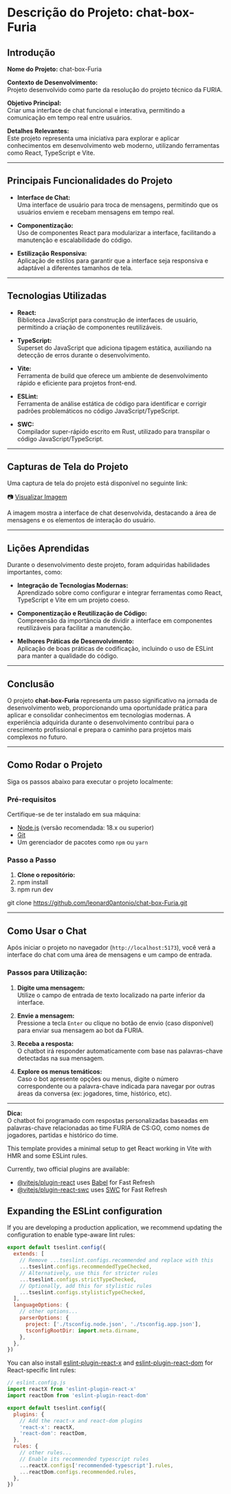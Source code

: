# Descrição do Projeto: chat-box-Furia

## Introdução

**Nome do Projeto:** chat-box-Furia

**Contexto de Desenvolvimento:**  
Projeto desenvolvido como parte da resolução do projeto técnico da FURIA.

**Objetivo Principal:**  
Criar uma interface de chat funcional e interativa, permitindo a comunicação em tempo real entre usuários.

**Detalhes Relevantes:**  
Este projeto representa uma iniciativa para explorar e aplicar conhecimentos em desenvolvimento web moderno, utilizando ferramentas como React, TypeScript e Vite.

---

## Principais Funcionalidades do Projeto

- **Interface de Chat:**  
  Uma interface de usuário para troca de mensagens, permitindo que os usuários enviem e recebam mensagens em tempo real.

- **Componentização:**  
  Uso de componentes React para modularizar a interface, facilitando a manutenção e escalabilidade do código.

- **Estilização Responsiva:**  
  Aplicação de estilos para garantir que a interface seja responsiva e adaptável a diferentes tamanhos de tela.

---

## Tecnologias Utilizadas

- **React:**  
  Biblioteca JavaScript para construção de interfaces de usuário, permitindo a criação de componentes reutilizáveis.

- **TypeScript:**  
  Superset do JavaScript que adiciona tipagem estática, auxiliando na detecção de erros durante o desenvolvimento.

- **Vite:**  
  Ferramenta de build que oferece um ambiente de desenvolvimento rápido e eficiente para projetos front-end.

- **ESLint:**  
  Ferramenta de análise estática de código para identificar e corrigir padrões problemáticos no código JavaScript/TypeScript.

- **SWC:**  
  Compilador super-rápido escrito em Rust, utilizado para transpilar o código JavaScript/TypeScript.

---

## Capturas de Tela do Projeto

Uma captura de tela do projeto está disponível no seguinte link:

📷 [Visualizar Imagem](https://drive.google.com/file/d/1m-JFUgSGYwNe35_7gmb4_kvCzxZVV59l/view?usp=sharing)

A imagem mostra a interface de chat desenvolvida, destacando a área de mensagens e os elementos de interação do usuário.

---

## Lições Aprendidas

Durante o desenvolvimento deste projeto, foram adquiridas habilidades importantes, como:

- **Integração de Tecnologias Modernas:**  
  Aprendizado sobre como configurar e integrar ferramentas como React, TypeScript e Vite em um projeto coeso.

- **Componentização e Reutilização de Código:**  
  Compreensão da importância de dividir a interface em componentes reutilizáveis para facilitar a manutenção.

- **Melhores Práticas de Desenvolvimento:**  
  Aplicação de boas práticas de codificação, incluindo o uso de ESLint para manter a qualidade do código.

---

## Conclusão

O projeto **chat-box-Furia** representa um passo significativo na jornada de desenvolvimento web, proporcionando uma oportunidade prática para aplicar e consolidar conhecimentos em tecnologias modernas. A experiência adquirida durante o desenvolvimento contribui para o crescimento profissional e prepara o caminho para projetos mais complexos no futuro.

---

## Como Rodar o Projeto

Siga os passos abaixo para executar o projeto localmente:

### Pré-requisitos

Certifique-se de ter instalado em sua máquina:

- [Node.js](https://nodejs.org/) (versão recomendada: 18.x ou superior)
- [Git](https://git-scm.com/)
- Um gerenciador de pacotes como `npm` ou `yarn`

### Passo a Passo

1. **Clone o repositório:**
2. npm install
3. npm run dev


git clone https://github.com/leonard0antonio/chat-box-Furia.git

---

## Como Usar o Chat

Após iniciar o projeto no navegador (`http://localhost:5173`), você verá a interface do chat com uma área de mensagens e um campo de entrada.

### Passos para Utilização:

1. **Digite uma mensagem:**  
   Utilize o campo de entrada de texto localizado na parte inferior da interface.

2. **Envie a mensagem:**  
   Pressione a tecla `Enter` ou clique no botão de envio (caso disponível) para enviar sua mensagem ao bot da FURIA.

3. **Receba a resposta:**  
   O chatbot irá responder automaticamente com base nas palavras-chave detectadas na sua mensagem.

4. **Explore os menus temáticos:**  
   Caso o bot apresente opções ou menus, digite o número correspondente ou a palavra-chave indicada para navegar por outras áreas da conversa (ex: jogadores, time, histórico, etc).

---

**Dica:**  
O chatbot foi programado com respostas personalizadas baseadas em palavras-chave relacionadas ao time FURIA de CS:GO, como nomes de jogadores, partidas e histórico do time.


This template provides a minimal setup to get React working in Vite with HMR and some ESLint rules.

Currently, two official plugins are available:

- [@vitejs/plugin-react](https://github.com/vitejs/vite-plugin-react/blob/main/packages/plugin-react) uses [Babel](https://babeljs.io/) for Fast Refresh
- [@vitejs/plugin-react-swc](https://github.com/vitejs/vite-plugin-react/blob/main/packages/plugin-react-swc) uses [SWC](https://swc.rs/) for Fast Refresh

## Expanding the ESLint configuration

If you are developing a production application, we recommend updating the configuration to enable type-aware lint rules:

```js
export default tseslint.config({
  extends: [
    // Remove ...tseslint.configs.recommended and replace with this
    ...tseslint.configs.recommendedTypeChecked,
    // Alternatively, use this for stricter rules
    ...tseslint.configs.strictTypeChecked,
    // Optionally, add this for stylistic rules
    ...tseslint.configs.stylisticTypeChecked,
  ],
  languageOptions: {
    // other options...
    parserOptions: {
      project: ['./tsconfig.node.json', './tsconfig.app.json'],
      tsconfigRootDir: import.meta.dirname,
    },
  },
})
```

You can also install [eslint-plugin-react-x](https://github.com/Rel1cx/eslint-react/tree/main/packages/plugins/eslint-plugin-react-x) and [eslint-plugin-react-dom](https://github.com/Rel1cx/eslint-react/tree/main/packages/plugins/eslint-plugin-react-dom) for React-specific lint rules:

```js
// eslint.config.js
import reactX from 'eslint-plugin-react-x'
import reactDom from 'eslint-plugin-react-dom'

export default tseslint.config({
  plugins: {
    // Add the react-x and react-dom plugins
    'react-x': reactX,
    'react-dom': reactDom,
  },
  rules: {
    // other rules...
    // Enable its recommended typescript rules
    ...reactX.configs['recommended-typescript'].rules,
    ...reactDom.configs.recommended.rules,
  },
})
```
